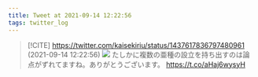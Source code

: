 ```yaml
---
title: Tweet at 2021-09-14 12:22:56
tags: twitter_log
---
```


> [!CITE] https://twitter.com/kaisekiriu/status/1437617836797480961 (2021-09-14 12:22:56)
> ![](https://twitter.com/kaisekiriu/status/1437617836797480961)
> たしかに複数の亜種の設立を持ち出すのは論点がずれてますね。ありがとうございます。 https://t.co/aHaj6wysyH
